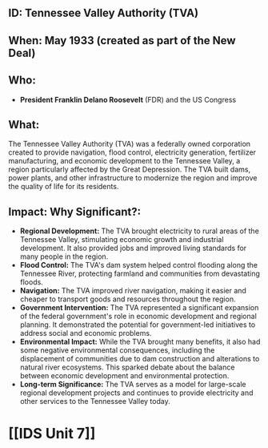 
## ID: Tennessee Valley Authority (TVA)

## When: May 1933 (created as part of the New Deal)

## Who: 
* **President Franklin Delano Roosevelt** (FDR) and the US Congress

## What: 

The Tennessee Valley Authority (TVA) was a federally owned corporation created to provide navigation, flood control, electricity generation, fertilizer manufacturing, and economic development to the Tennessee Valley, a region particularly affected by the Great Depression.  The TVA built dams, power plants, and other infrastructure to modernize the region and improve the quality of life for its residents.

## Impact: Why Significant?:
* **Regional Development:** The TVA brought electricity to rural areas of the Tennessee Valley, stimulating economic growth and industrial development. It also provided jobs and improved living standards for many people in the region.
* **Flood Control:** The TVA's dam system helped control flooding along the Tennessee River, protecting farmland and communities from devastating floods.
* **Navigation:**  The TVA improved river navigation, making it easier and cheaper to transport goods and resources throughout the region.
* **Government Intervention:** The TVA represented a significant expansion of the federal government's role in economic development and regional planning. It demonstrated the potential for government-led initiatives to address social and economic problems. 
* **Environmental Impact:**  While the TVA brought many benefits, it also had some negative environmental consequences, including the displacement of communities due to dam construction and alterations to natural river ecosystems.  This sparked debate about the balance between economic development and environmental protection.
* **Long-term Significance:** The TVA serves as a model for large-scale regional development projects and continues to provide electricity and other services to the Tennessee Valley today.


# [[IDS Unit 7]]
